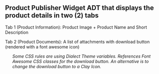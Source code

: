 <h2>
Product Publisher Widget ADT that displays the product details in two (2) tabs
</h2> 
  
<p>
Tab 1 (Product Information): Product Image + Product Name and Short Description
</p>

<p>
Tab 2 (Product Documents): A list of attachments with download button (rendered with a font awesome icon)
</p>

<ul>
	<i>Some CSS rules are using Dialect Theme variables.</i>
	<i>References Font Awesome CSS classes for the download button. An alternative is to change the download button to a Clay Icon.</i>
</ul>
